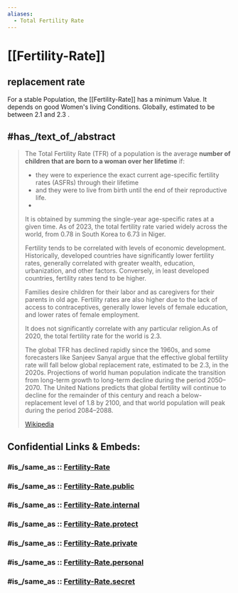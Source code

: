 ```yaml
---
aliases:
  - Total Fertility Rate
---
```


# [[Fertility-Rate]] 

## replacement rate 
For a stable Population, the [[Fertility-Rate]] has a minimum Value. 
It depends on good Women's living Conditions.  Globally, estimated to be between 2.1 and 2.3 .

## #has_/text_of_/abstract 

> The Total Fertility Rate (TFR) of a population is the average __number of children that are born to a woman over her lifetime__ if:
>- they were to experience the exact current age-specific fertility rates (ASFRs) through their lifetime
>- and they were to live from birth until the end of their reproductive life. 
>- 
> It is obtained by summing the single-year age-specific rates at a given time. As of 2023, the total fertility rate varied widely across the world, from 0.78 in South Korea to 6.73 in Niger. 
> 
> Fertility tends to be correlated with levels of economic development. Historically, developed countries have significantly lower fertility rates, generally correlated with greater wealth, education, urbanization, and other factors. Conversely, in least developed countries, fertility rates tend to be higher. 
> 
> Families desire children for their labor and as caregivers for their parents in old age. Fertility rates are also higher due to the lack of access to contraceptives, generally lower levels of female education, and lower rates of female employment. 
> 
> It does not significantly correlate with any particular religion.As of 2020, the total fertility rate for the world is 2.3. 
> 
> The global TFR has declined rapidly since the 1960s, and some forecasters like Sanjeev Sanyal argue that the effective global fertility rate will fall below global replacement rate, estimated to be 2.3, in the 2020s. Projections of world human population indicate the transition from long-term growth to long-term decline during the period 2050–2070. The United Nations predicts that global fertility will continue to decline for the remainder of this century and reach a below-replacement level of 1.8 by 2100, and that world population will peak during the period 2084–2088.
>
> [Wikipedia](https://en.wikipedia.org/wiki/Total%20fertility%20rate)


## Confidential Links & Embeds: 

### #is_/same_as :: [Fertility-Rate](/_Standards/Earth/Continent/Asia/Asia~East/Fertility-Rate.md) 

### #is_/same_as :: [Fertility-Rate.public](/_public/Earth/Continent/Asia/Asia~East/Fertility-Rate.public.md) 

### #is_/same_as :: [Fertility-Rate.internal](/_internal/Earth/Continent/Asia/Asia~East/Fertility-Rate.internal.md) 

### #is_/same_as :: [Fertility-Rate.protect](/_protect/Earth/Continent/Asia/Asia~East/Fertility-Rate.protect.md) 

### #is_/same_as :: [Fertility-Rate.private](/_private/Earth/Continent/Asia/Asia~East/Fertility-Rate.private.md) 

### #is_/same_as :: [Fertility-Rate.personal](/_personal/Earth/Continent/Asia/Asia~East/Fertility-Rate.personal.md) 

### #is_/same_as :: [Fertility-Rate.secret](/_secret/Earth/Continent/Asia/Asia~East/Fertility-Rate.secret.md)

